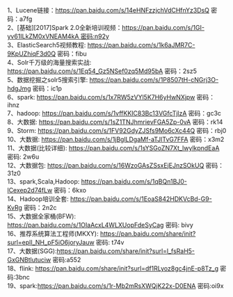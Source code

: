 1、Lucene链接：https://pan.baidu.com/s/14eHNFzzjchVdCHfnYz3DsQ 密码：a7fg  
2、[基础][2017]Spark 2.0全新培训视频：https://pan.baidu.com/s/1GI-yv61ILkZM0xVNEAM4kA 密码:n92y  
3、ElasticSearch5视频教程: https://pan.baidu.com/s/1k6aJMR7C-9KpUZhiqF3d0Q 密码：fibu  
4、Solr千万级的海量搜索实战: https://pan.baidu.com/s/1Eq54_Gz5NSef0zq5Md95bA 密码：2sz5  
5、数据挖掘之solr5搜索引擎: https://pan.baidu.com/s/1P8507tH-cNGrj3O-hdgJmg 密码：ic1p  
6、spark: https://pan.baidu.com/s/1x7RW5zVYl5K7H6yHwNXjpw 密码：ihnz  
7、hadoop: https://pan.baidu.com/s/1vffKKIC83Bc13VGfcTjlzA 密码：gc3c  
8、大数据: https://pan.baidu.com/s/1sZ1TNJhmrievFGA5Zp-0vA 密码：rk14  
9、Storm: https://pan.baidu.com/s/1FV92GdyZJSfs9Mo6cXc44Q 密码：rbj0  
10、大数据: https://pan.baidu.com/s/1jBglLDgaMf-aTJlTvG7FFA 密码：x3m2  
11、大数据(比较详细): https://pan.baidu.com/s/1sYSGoZN7Xt_lwylkpndEaA 密码: 2w6u  
12、大数据包: https://pan.baidu.com/s/16WzoGAsZSsxEjEJnzSOkUQ 密码：31z0  
13、spark,Scala,Hadoop: https://pan.baidu.com/s/1qBQn1BJ0-lCexep2d74fLw 密码：6kxo  
14、Hadoop培训全套: https://pan.baidu.com/s/1EoaS842HDKVcBd-G9-KvRg 密码：2n2c  
15、大数据全家桶(BFW): https://pan.baidu.com/s/1OIaAcxL4WLXUopFdeSyCag 密码: bivy  
16、推荐系统算法工程师(MKXY): https://pan.baidu.com/share/init?surl=eplI_NH_pF5iO6joryJauw 密码: t74v  
17、大数据(SGG):https://pan.baidu.com/share/init?surl=l_fsRaH5-GxGNBtlutuciw 密码:a552  
18、flink: https://pan.baidu.com/share/init?surl=df1RLyoz8gc4jnE-p8Tz_g 密码:3bnc  
19、spark:https://pan.baidu.com/s/1r-Mb2mRsXWQjK22x-D0ENA 密码:oi9x  
